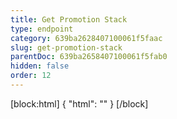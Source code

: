 ```yaml
---
title: Get Promotion Stack
type: endpoint
category: 639ba2628407100061f5faac
slug: get-promotion-stack
parentDoc: 639ba2658407100061f5fab0
hidden: false
order: 12
---
```

[block:html]
{
  "html": "<style>\n.LanguagePicker-divider { \n  display: none; }\n  \n[title=\"Toggle library\"] { \n  display: none; }\n</style>"
}
[/block]
